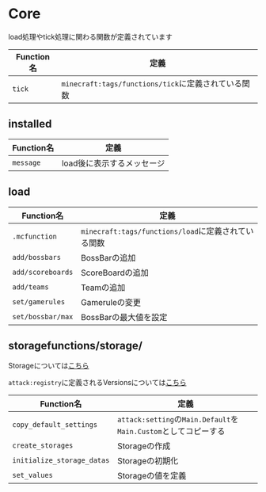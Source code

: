 # Core
load処理やtick処理に関わる関数が定義されています

|Function名|定義|
|----|----|
|`tick`|`minecraft:tags/functions/tick`に定義されている関数|

## installed
|Function名|定義|
|----|----|
|`message`|load後に表示するメッセージ|

## load
|Function名|定義|
|----|----|
|`.mcfunction`|`minecraft:tags/functions/load`に定義されている関数|
|`add/bossbars`|BossBarの追加|
|`add/scoreboards`|ScoreBoardの追加|
|`add/teams`|Teamの追加|
|`set/gamerules`|Gameruleの変更|
|`set/bossbar/max`|BossBarの最大値を設定|

## storagefunctions/storage/
Storageについては[こちら](functions/storage/About_Storages.md)

`attack:registry`に定義されるVersionsについては[こちら](functions/storage/About_Versions.md)

|Function名|定義|
|----|----|
|`copy_default_settings`|`attack:setting`の`Main.Default`を`Main.Custom`としてコピーする|
|`create_storages`|Storageの作成|
|`initialize_storage_datas`|Storageの初期化|
|`set_values`|Storageの値を定義|
